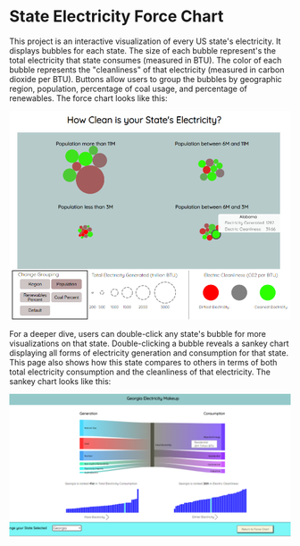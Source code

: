 # State Electricity Force Chart

This project is an interactive visualization of every US state's electricity. It displays bubbles for each state. The size of each bubble represent's the total electricity that state consumes (measured in BTU). The color of each bubble represents the "cleanliness" of that electricity (measured in carbon dioxide per BTU). Buttons allow users to group the bubbles by geographic region, population, percentage of coal usage, and percentage of renewables. The force chart looks like this:

![Force Chart Image](./forcePic.png?raw=true "Title")

For a deeper dive, users can double-click any state's bubble for more visualizations on that state. Double-clicking a bubble reveals a sankey chart displaying all forms of electricity generation and consumption for that state. This page also shows how this state compares to others in terms of both total electricity consumption and the cleanliness of that electricity. The sankey chart looks like this:

![Sankey Chart Image](./sankeyPic.png?raw=true "Title")
